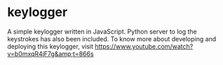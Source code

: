 # keylogger
A simple keylogger written in JavaScript. Python server to log the keystrokes has also been included. To know more about developing and deploying this keylogger, visit https://www.youtube.com/watch?v=b0mxqR4jF7g&amp;t=866s
